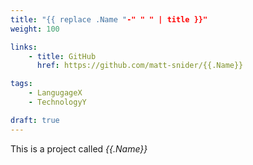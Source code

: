 ```yaml
---
title: "{{ replace .Name "-" " " | title }}"
weight: 100

links:
    - title: GitHub
      href: https://github.com/matt-snider/{{.Name}}

tags:
    - LangugageX
    - TechnologyY

draft: true
---
```


This is a project called _{{.Name}}_

